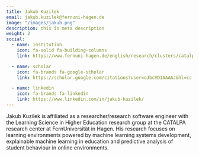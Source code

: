 ```yaml
---
title: Jakub Kuzilek
email: jakub.kuzilek@fernuni-hagen.de
image: "/images/jakub.png"
description: this is meta description
weight: 2
social:
  - name: institution
    icon: fa-solid fa-building-columns
    link: https://www.fernuni-hagen.de/english/research/clusters/catalpa/

  - name: scholar
    icon: fa-brands fa-google-scholar
    link: https://scholar.google.com/citations?user=oJbcVDIAAAAJ&hl=cs

  - name: linkedin
    icon: fa-brands fa-linkedin
    link: https://www.linkedin.com/in/jakub-kuzilek/
---
```


Jakub Kuzilek is affiliated as a researcher/research software engineer with the Learning Science in Higher Education research group at the CATALPA research center at FernUniversität in Hagen. His research focuses on learning environments powered by machine learning systems development, explainable machine learning in education and predictive analysis of student behaviour in online environments.
